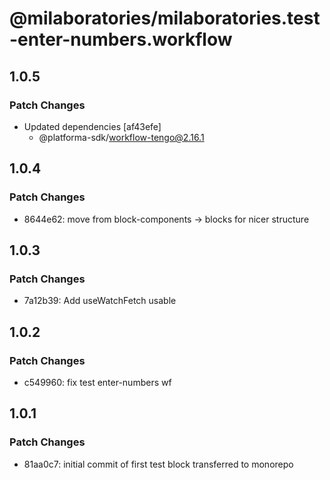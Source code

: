 # @milaboratories/milaboratories.test-enter-numbers.workflow

## 1.0.5

### Patch Changes

- Updated dependencies [af43efe]
  - @platforma-sdk/workflow-tengo@2.16.1

## 1.0.4

### Patch Changes

- 8644e62: move from block-components -> blocks for nicer structure

## 1.0.3

### Patch Changes

- 7a12b39: Add useWatchFetch usable

## 1.0.2

### Patch Changes

- c549960: fix test enter-numbers wf

## 1.0.1

### Patch Changes

- 81aa0c7: initial commit of first test block transferred to monorepo
